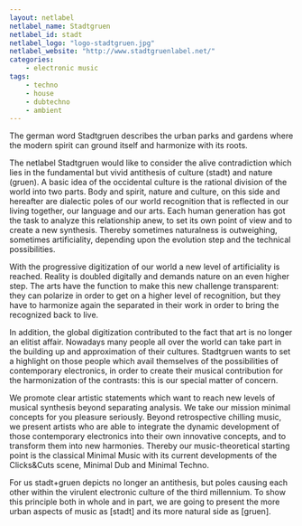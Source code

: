 ```yaml
---
layout: netlabel
netlabel_name: Stadtgruen
netlabel_id: stadt
netlabel_logo: "logo-stadtgruen.jpg"
netlabel_website: "http://www.stadtgruenlabel.net/"
categories:
    - electronic music
tags:
    - techno
    - house
    - dubtechno
    - ambient
---
```

The german word Stadtgruen describes the urban parks and gardens where the modern spirit can ground itself and harmonize with its roots.
 
The netlabel Stadtgruen would like to consider the alive contradiction which lies in the fundamental but vivid antithesis of culture (stadt) and nature (gruen). A basic idea of the occidental culture is the rational division of the world into two parts. Body and spirit, nature and culture, on this side and hereafter are dialectic poles of our world recognition that is reflected in our living together, our language and our arts. Each human generation has got the task to analyze this relationship anew, to set its own point of view and to create a new synthesis. Thereby sometimes naturalness is outweighing, sometimes artificiality, depending upon the evolution step and the technical possibilities.
 
With the progressive digitization of our world a new level of artificiality is reached. Reality is doubled digitally and demands nature on an even higher step.
The arts have the function to make this new challenge transparent: they can polarize in order to get on a higher level of recognition, but they have to harmonize again the separated in their work in order to bring the recognized back to live.
 
In addition, the global digitization contributed to the fact that art is no longer an elitist affair. Nowadays many people all over the world can take part in the building up and approximation of their cultures. Stadtgruen wants to set a highlight on those people which avail themselves of the possibilities of contemporary electronics, in order to create their musical contribution for the harmonization of the contrasts: this is our special matter of concern.
 
We promote clear artistic statements which want to reach new levels of musical synthesis beyond separating analysis. We take our mission minimal concepts for you pleasure seriously. Beyond retrospective chilling music, we present artists who are able to integrate the dynamic development of those contemporary electronics into their own innovative concepts, and to transform them into new harmonies. Thereby our music-theoretical starting point is the classical Minimal Music with its current developments of the Clicks&Cuts scene, Minimal Dub and Minimal Techno.
 
For us stadt+gruen depicts no longer an antithesis, but poles causing each other within the virulent electronic culture of the third millennium. To show this principle both in whole and in part, we are going to present the more urban aspects of music as [stadt] and its more natural side as [gruen].
